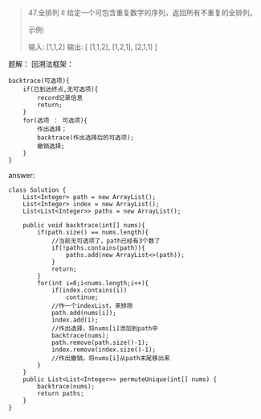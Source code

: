 > 47.全排列 II
> 给定一个可包含重复数字的序列，返回所有不重复的全排列。
> 
> 示例:
> 
> 输入: [1,1,2]
> 输出:
> [
>   [1,1,2],
>   [1,2,1],
>   [2,1,1]
> ]


题解：
回溯法框架：

    backtrace(可选项){
        if(已到达终点,无可选项){
            record记录信息
            return;
        }   
        for(选项 ： 可选项){
            作出选择；
            backtrace(作出选择后的可选项);
            撤销选择;
        }
    }

answer:
    
    class Solution {
        List<Integer> path = new ArrayList();
        List<Integer> index = new ArrayList();
        List<List<Integer>> paths = new ArrayList();
    
        public void backtrace(int[] nums){
            if(path.size() == nums.length){
                //当前无可选项了，path已经有3个数了
                if(!paths.contains(path)){
                    paths.add(new ArrayList<>(path));
                }
                return;
            }
            for(int i=0;i<nums.length;i++){
                if(index.contains(i))
                    continue;
                //作一个indexList，来排除
                path.add(nums[i]);
                index.add(i);
                //作出选择，将nums[i]添加到path中
                backtrace(nums);
                path.remove(path.size()-1);
                index.remove(index.size()-1);
                //作出撤销，将nums[i]从path末尾移出来
            }
        }
        public List<List<Integer>> permuteUnique(int[] nums) {
            backtrace(nums);
            return paths;
        }
    }